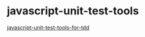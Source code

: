 # javascript-unit-test-tools

[javascript-unit-test-tools-for-tdd](http://stackoverflow.com/questions/300855/javascript-unit-test-tools-for-tdd)
